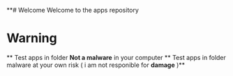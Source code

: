 **# Welcome
    Welcome to the apps repository
# Warning
**    Test apps in folder **Not a malware** in your computer 
**    Test apps in folder malware at your own risk ( i am not responible for **damage** )**